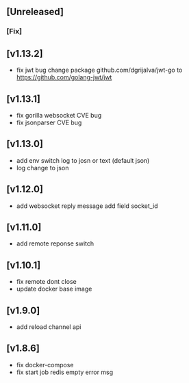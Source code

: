 ## [Unreleased]


### [Fix]

## [v1.13.2]

- fix jwt bug change package github.com/dgrijalva/jwt-go  to https://github.com/golang-jwt/jwt

## [v1.13.1]

- fix gorilla websocket CVE bug
- fix jsonparser CVE bug

## [v1.13.0]

- add env switch log to josn or text (default json)
- log change to json


## [v1.12.0]

- add websocket reply message add field socket_id


## [v1.11.0]

- add remote reponse switch

## [v1.10.1]

- fix remote dont close
- update docker base image



## [v1.9.0]

- add reload channel api

## [v1.8.6]

- fix docker-compose
- fix start job redis empty error msg

